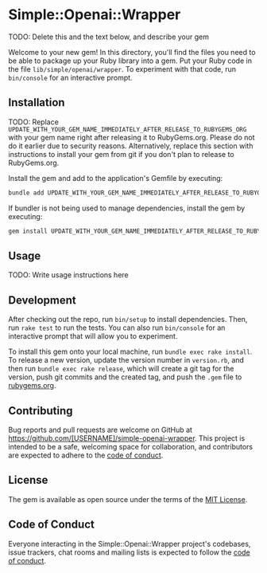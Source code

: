 # Simple::Openai::Wrapper

TODO: Delete this and the text below, and describe your gem

Welcome to your new gem! In this directory, you'll find the files you need to be able to package up your Ruby library into a gem. Put your Ruby code in the file `lib/simple/openai/wrapper`. To experiment with that code, run `bin/console` for an interactive prompt.

## Installation

TODO: Replace `UPDATE_WITH_YOUR_GEM_NAME_IMMEDIATELY_AFTER_RELEASE_TO_RUBYGEMS_ORG` with your gem name right after releasing it to RubyGems.org. Please do not do it earlier due to security reasons. Alternatively, replace this section with instructions to install your gem from git if you don't plan to release to RubyGems.org.

Install the gem and add to the application's Gemfile by executing:

```bash
bundle add UPDATE_WITH_YOUR_GEM_NAME_IMMEDIATELY_AFTER_RELEASE_TO_RUBYGEMS_ORG
```

If bundler is not being used to manage dependencies, install the gem by executing:

```bash
gem install UPDATE_WITH_YOUR_GEM_NAME_IMMEDIATELY_AFTER_RELEASE_TO_RUBYGEMS_ORG
```

## Usage

TODO: Write usage instructions here

## Development

After checking out the repo, run `bin/setup` to install dependencies. Then, run `rake test` to run the tests. You can also run `bin/console` for an interactive prompt that will allow you to experiment.

To install this gem onto your local machine, run `bundle exec rake install`. To release a new version, update the version number in `version.rb`, and then run `bundle exec rake release`, which will create a git tag for the version, push git commits and the created tag, and push the `.gem` file to [rubygems.org](https://rubygems.org).

## Contributing

Bug reports and pull requests are welcome on GitHub at https://github.com/[USERNAME]/simple-openai-wrapper. This project is intended to be a safe, welcoming space for collaboration, and contributors are expected to adhere to the [code of conduct](https://github.com/[USERNAME]/simple-openai-wrapper/blob/main/CODE_OF_CONDUCT.md).

## License

The gem is available as open source under the terms of the [MIT License](https://opensource.org/licenses/MIT).

## Code of Conduct

Everyone interacting in the Simple::Openai::Wrapper project's codebases, issue trackers, chat rooms and mailing lists is expected to follow the [code of conduct](https://github.com/[USERNAME]/simple-openai-wrapper/blob/main/CODE_OF_CONDUCT.md).
